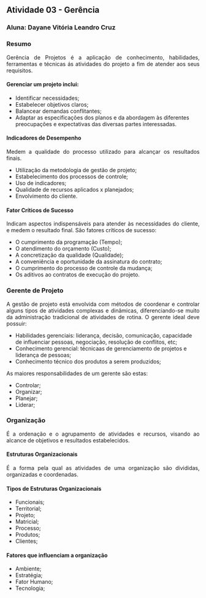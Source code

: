 ## Atividade 03 - Gerência
### Aluna: Dayane Vitória Leandro Cruz

### Resumo
<p style="text-align: justify;">Gerência de Projetos é a aplicação de conhecimento, habilidades, ferramentas e técnicas ás atividades do 
projeto a fim de atender aos seus requisitos. </p>

#### Gerenciar um projeto inclui: <p style="text-align: justify;">
- Identificar necessidades; 
- Estabelecer objetivos claros; 
- Balancear demandas conflitantes;
- Adaptar as especificações dos planos e da abordagem às diferentes preocupações e expectativas das diversas partes interessadas. </p>

#### Indicadores de Desempenho 
<p style="text-align: justify;">Medem a qualidade do processo utilizado para alcançar os resultados finais.

- Utilização da metodologia de gestão de projeto;
- Estabelecimento dos processos de controle;
- Uso de indicadores;
- Qualidade de recursos aplicados x planejados;
- Envolvimento do cliente. 

#### Fator Críticos de Sucesso
<p style="text-align: justify;">Indicam aspectos indispensáveis para atender às 
  necessidades do cliente, e medem o resultado final. São fatores críticos de sucesso:</p>
 
 - O cumprimento da programação (Tempo);
 - O atendimento do orçamento (Custo);
 - A concretização da qualidade (Qualidade);
 - A conveniência e oportunidade da assinatura do contrato;
 - O cumprimento do processo de controle da mudança;
 - Os aditivos ao contratos de execução do projeto.
 
 ### Gerente de Projeto
 <p style="text-align: justify;">A gestão de projeto está envolvida com métodos
de coordenar e controlar alguns tipos de atividades complexas e dinâmicas,
diferenciando-se muito da administração tradicional de atividades de rotina. 
O gerente ideal deve possuir: </p>

- Habilidades gerenciais: liderança, decisão, comunicação, capacidade de influenciar
pessoas, negociação, resolução de conflitos, etc;
- Conhecimento gerencial: técnicaas de gerenciamento de projetos e liderança de pessoas;
- Conhecimento técnico dos produtos a serem produzidos;

<p style="text-align: justify;"> As maiores responsabilidades de um gerente são estas:</p>

- Controlar;
- Organizar;
- Planejar;
- Liderar;

### Organização
<p style="text-align: justify;">É a ordenação e o agrupamento de atividades e recursos,
  visando ao alcance de objetivos e resultados estabelecidos. </p>
  
#### Estruturas Organizacionais
<p style="text-align: justify;">É a forma pela qual as atividades de uma organização
são divididas, organizadas e coordenadas.</p>

#### Tipos de Estruturas Organizacionais

- Funcionais;
- Territorial;
- Projeto;
- Matricial;
- Processo;
- Produtos;
- Clientes;

#### Fatores que influenciam a organização

- Ambiente;
- Estratégia;
- Fator Humano;
- Tecnologia;

